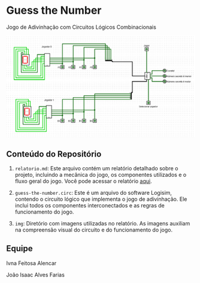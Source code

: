 # Guess the Number

Jogo de Adivinhação com Circuitos Lógicos Combinacionais

![Funcionamento do jogo principal](/img/main.gif "Funcionamento do jogo principal")

## Conteúdo do Repositório

1. `relatorio.md`: Este arquivo contém um relatório detalhado sobre o projeto, incluindo a mecânica do jogo, os componentes utilizados e o fluxo geral do jogo. Você pode acessar o relatório [aqui](relatorio.md).

2. `guess-the-number.circ`: Este é um arquivo do software Logisim, contendo o circuito lógico que implementa o jogo de adivinhação. Ele inclui todos os componentes interconectados e as regras de funcionamento do jogo.

3. `img`: Diretório com imagens utilizadas no relatório. As imagens auxiliam na compreensão visual do circuito e do funcionamento do jogo.

## Equipe

Ivna Feitosa Alencar

João Isaac Alves Farias